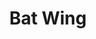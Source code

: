 ---
templateKey: blog-post
featuredpost: false
featuredimage: /assets/Bat_Wing.png
title: Bat Wing
description: Monster Loot
testfield: 1534
---